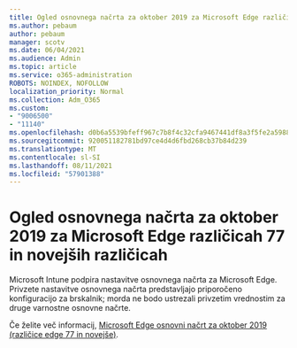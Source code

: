 ```yaml
---
title: Ogled osnovnega načrta za oktober 2019 za Microsoft Edge različicah 77 in novejših različicah
ms.author: pebaum
author: pebaum
manager: scotv
ms.date: 06/04/2021
ms.audience: Admin
ms.topic: article
ms.service: o365-administration
ROBOTS: NOINDEX, NOFOLLOW
localization_priority: Normal
ms.collection: Adm_O365
ms.custom:
- "9006500"
- "11140"
ms.openlocfilehash: d0b6a5539bfeff967c7b8f4c32cfa9467441df8a3f5fe2a59886b2f3457a3c68
ms.sourcegitcommit: 920051182781bd97ce4d4d6fbd268cb37b84d239
ms.translationtype: MT
ms.contentlocale: sl-SI
ms.lasthandoff: 08/11/2021
ms.locfileid: "57901388"
---
```

# <a name="view-the-october-2019-baseline-for-microsoft-edge-versions-77-and-later"></a>Ogled osnovnega načrta za oktober 2019 za Microsoft Edge različicah 77 in novejših različicah

Microsoft Intune podpira nastavitve osnovnega načrta za Microsoft Edge. Privzete nastavitve osnovnega načrta predstavljajo priporočeno konfiguracijo za brskalnik; morda ne bodo ustrezali privzetim vrednostim za druge varnostne osnovne načrte.

Če želite več informacij, [Microsoft Edge osnovni načrt za oktober 2019 (različice edge 77 in novejše)](https://docs.microsoft.com/mem/intune/protect/security-baseline-settings-edge?pivots=edge-october-2019).